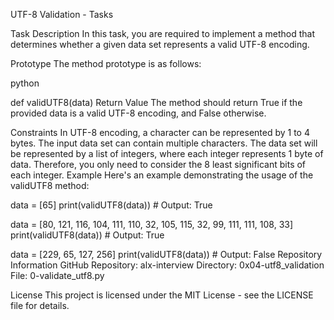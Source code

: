 UTF-8 Validation - Tasks

Task Description
In this task, you are required to implement a method that determines whether a given data set represents a valid UTF-8 encoding.

Prototype
The method prototype is as follows:

python

def validUTF8(data)
Return Value
The method should return True if the provided data is a valid UTF-8 encoding, and False otherwise.

Constraints
In UTF-8 encoding, a character can be represented by 1 to 4 bytes.
The input data set can contain multiple characters.
The data set will be represented by a list of integers, where each integer represents 1 byte of data. Therefore, you only need to consider the 8 least significant bits of each integer.
Example
Here's an example demonstrating the usage of the validUTF8 method:

data = [65]
print(validUTF8(data))  # Output: True

data = [80, 121, 116, 104, 111, 110, 32, 105, 115, 32, 99, 111, 111, 108, 33]
print(validUTF8(data))  # Output: True

data = [229, 65, 127, 256]
print(validUTF8(data))  # Output: False
Repository Information
GitHub Repository: alx-interview
Directory: 0x04-utf8_validation
File: 0-validate_utf8.py

License
This project is licensed under the MIT License - see the LICENSE file for details.
